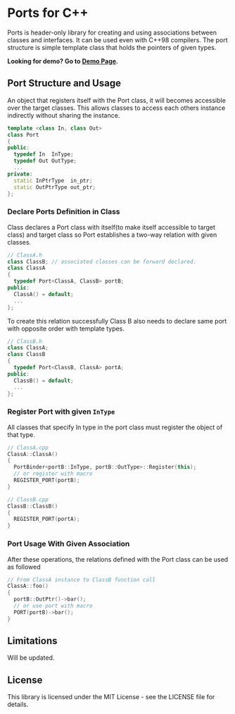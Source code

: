 # Ports for C++

Ports is header-only library for creating and using associations between classes and interfaces. It can be used even with C++98 compilers. The port structure is simple template class that holds the pointers of given types.

**Looking for demo? Go to [Demo Page](https://github.com/nixiz/cpp-ports/tree/master/demo/interface).**

## Port Structure and Usage

<!-- Port sınıfı ile kendini register eden bir nesne(instance), hedef port sınıfları üzerinden
erişilebilir hale gelmektedir. Bu sayede Sınıflar birbirlerine dolaylı olarak erişme imkanı
bulurlar; bir sınıfı diğer sınıfa iletmeden bu işlem mümkün hale gelir. -->

An object that registers itself with the Port class, it will becomes accessible over the target classes. This allows classes to access each others instance indirectly without sharing the instance.

```cpp
template <class In, class Out>
class Port
{
public:
  typedef In  InType;
  typedef Out OutType;
  ...
private:
  static InPtrType  in_ptr;
  static OutPtrType out_ptr;
};
```

### Declare Ports Definition in Class

<!-- 'ClassA' sınıfının 'ClassB' sınıfı ile iki taraflı bir bağ kurması yani iki sınıfın da birbirini çağırabilir hale gelmesi için Port sınıfına kendini ve erişmek istediği tipi belirtir. -->

Class declares a Port class with itself(to make itself accessible to target class) and target class so Port establishes a two-way relation with given classes.

```cpp
// ClassA.h
class ClassB; // associated classes can be forward declared.
class ClassA
{
  typedef Port<ClassA, ClassB> portB;
public:
  ClassA() = default;
  ...
};
```

<!-- Bu bağın kurulabilmesi için 'ClassB' sınıfı da kendisini register edecek şekilde Port sınıfını tanımlar. -->
To create this relation successfully Class B also needs to declare same port with opposite order with template types.

```cpp
// ClassB.h
class ClassA;
class ClassB
{
  typedef Port<ClassB, ClassA> portA;
public:
  ClassB() = default;
  ...
};
```
<!-- Port sınıfı bu iki tipte verilen sınıfların nesneleri için iki tane pair tanımlar ve bu pairler statik olarak tanımlandıkları için sınıfların yaratıldıklarında kendilerini register etmeleri, bağın kurulması için yeterli olacaktır. -->

### Register Port with given `InType`

<!-- Port sınıfına In type belirten bütün sınıflar, ilgili tipin nesnesini kayıt etmelidirler -->
<!-- All classes that declared a In type to Port should register the instances of declared In type. -->
All classes that specify In type in the port class must register the object of that type.

```cpp
// ClassA.cpp
ClassA::ClassA()
{
  PortBinder<portB::InType, portB::OutType>::Register(this);
  // or register with macro
  REGISTER_PORT(portB);
}
```

```cpp
// ClassB.cpp
ClassB::ClassB()
{
  REGISTER_PORT(portA);
}
```

### Port Usage With Given Association

<!-- Since Port structure holds the instances, classes are no more need to get associated instances. -->
<!-- Register işlemlerinden sonra iki sınıf da birbirini istediği zaman çağırabilir hale gelmiştir. -->
After these operations, the relations defined with the Port class can be used as followed

```cpp
// From ClassA instance to ClassB function call
ClassA::foo()
{
  portB::OutPtr()->bar();
  // or use port with macro
  PORT(portB)->bar();
}
```

## Limitations  

Will be updated.
<!-- 
  Port Sınıfları pair olarak sınıfları taşıdıklarından dolayı,
  her tip için bir instance olmak zorundadır. Aksi takdirde aynı
  tipte verilen instance'lar o port'un tuttuğu instance'ın üzerine 
  yazacaktır.
 -->

## License

This library is licensed under the MIT License - see the LICENSE file for details.
